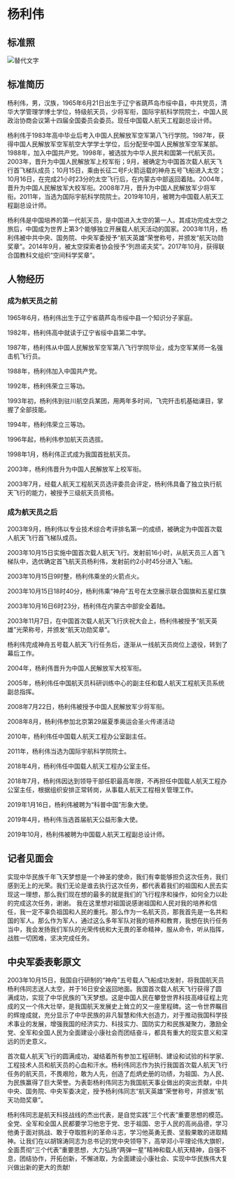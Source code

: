 # 杨利伟

## 标准照
![替代文字](./杨利伟标准照片.jpg)

## 标准简历
杨利伟，男，汉族，1965年6月21日出生于辽宁省葫芦岛市绥中县，中共党员，清华大学管理学博士学位，特级航天员，少将军衔，国际宇航科学院院士，中国人民政治协商会议第十四届全国委员会委员。现任中国载人航天工程副总设计师。

杨利伟于1983年高中毕业后考入中国人民解放军空军第八飞行学院。1987年，获得中国人民解放军空军航空大学学士学位，后分配至中国人民解放军空军某部。1988年，加入中国共产党。1998年，被选拔为中华人民共和国第一代航天员。2003年，晋升为中国人民解放军上校军衔；9月，被确定为中国首次载人航天飞行首飞梯队成员；10月15日，乘由长征二号F火箭运载的神舟五号飞船进入太空；10月16日，在完成21小时23分的太空飞行后，在内蒙古中部返回着陆。2004年，晋升为中国人民解放军大校军衔。2008年7月，晋升为中国人民解放军少将军衔。2011年，当选为国际宇航科学院院士。2019年10月，被聘为中国载人航天工程副总设计师。

杨利伟是中国培养的第一代航天员，是中国进入太空的第一人。其成功完成太空之旅后，中国成为世界上第3个能够独立开展载人航天活动的国家。2003年11月，杨利伟被中共中央、国务院、中央军委授予“航天英雄”荣誉称号，并颁发“航天功勋奖章”。2014年9月，被太空探索者协会授予“列昂诺夫奖”。2017年10月，获得联合国教科文组织“空间科学奖章”。

## 人物经历

### 成为航天员之前
1965年6月，杨利伟出生于辽宁省葫芦岛市绥中县一个知识分子家庭。

1982年，杨利伟高中就读于辽宁省绥中县第二中学。

1987年，杨利伟从中国人民解放军空军第八飞行学院毕业，成为空军某师一名强击机飞行员。

1988年，杨利伟加入中国共产党。

1992年，杨利伟荣立三等功。

1993年初，杨利伟到驻川航空兵某团，用两年多时间，飞完歼击机基础课目，掌握了全部技能。

1994年，杨利伟荣立三等功。

1996年起，杨利伟参加航天员选拔。

1998年1月，杨利伟正式成为我国首批航天员。

2003年，杨利伟晋升为中国人民解放军上校军衔。

2003年7月，经载人航天工程航天员选评委员会评定，杨利伟具备了独立执行航天飞行的能力，被授予三级航天员资格。
### 成为航天员之后

2003年9月，杨利伟以专业技术综合考评排名第一的成绩，被确定为中国首次载人航天飞行首飞梯队成员。

2003年10月15日实施中国首次载人航天飞行。发射前16小时，从航天员三人首飞梯队中，选优确定首飞航天员杨利伟，发射前约2小时45分进入飞船。

2003年10月15日9时整，杨利伟乘坐的火箭点火。

2003年10月15日18时40分，杨利伟乘“神舟”五号在太空展示联合国旗和五星红旗

2003年10月16日6时23分，杨利伟在内蒙古中部安全着陆。

2003年11月7日，在中国首次载人航天飞行庆祝大会上，杨利伟被授予“航天英雄”光荣称号，并颁发“航天功勋奖章”。

杨利伟完成神舟五号载人航天飞行任务后，逐渐从一线航天员岗位上退役，转到了幕后工作。

2004年，杨利伟晋升为中国人民解放军大校军衔。

2005年，杨利伟任中国航天员科研训练中心的副主任和载人航天工程航天员系统副总指挥。

2008年7月22日，杨利伟被授予中国人民解放军少将军衔。

2008年8月，杨利伟参加北京第29届夏季奥运会圣火传递活动

2010年，杨利伟任中国载人航天工程办公室副主任。

2011年，杨利伟当选为国际宇航科学院院士。

2018年4月，杨利伟任中国载人航天工程办公室主任。

2018年7月，杨利伟因达到领导干部任职最高年限，不再担任中国载人航天工程办公室主任，根据组织安排正常转岗，从事载人航天工程相关管理工作。

2019年1月16日，杨利伟被聘为“科普中国”形象大使。

2019年4月，杨利伟当选首届航天公益形象大使。

2019年10月，杨利伟被聘为中国载人航天工程副总设计师。
## 记者见面会
实现中华民族千年飞天梦想是一个神圣的使命，我们有幸能够担负这次任务，我们感到无上的光荣。我们无论是谁去执行这次任务，都代表着我们的祖国和人民去实现这一理想，那么我们现在想的最多的就是我们的飞行程序和操作，如何全力以赴的完成这次任务，谢谢。
我在这里想对祖国说感谢祖国和人民对我的培养和信任，我一定不辜负祖国和人民的重托。那么作为一名航天员，那我首先是一名共和国的军人。那么作为军人，通过这么多年军队对我的培养和教育，我想在执行任务当中，我会发扬我们军队的光荣传统和大无畏的革命精神，服从命令，听从指挥，战胜一切困难，坚决完成任务。
## 中央军委表彰原文
2003年10月15日，我国自行研制的“神舟”五号载人飞船成功发射，将我国航天员杨利伟同志送人太空，并于16日安全返回地面。我国首次载人航天飞行获得了圆满成功，实现了中华民族的飞天梦想。这是中国人民在攀登世界科技高峰征程上完成的又一个伟大壮举，是我国航天发展史上耸立的又一座里程碑。这一令世界瞩目的辉煌成就，充分显示了中华民族的非凡智慧和伟大创造力，对于推动我国科学技术事业的发展，增强我国的经济实力、科技实力、国防实力和民族凝聚力，激励全党、全军和全国人民为全面建设小康社会而团结奋斗，都具有重大的现实意义和深远的历史意义。

首次载人航天飞行的圆满成功，凝结着所有参加工程研制、建设和试验的科学家、工程技术人员和航天员的心血和汗水。杨利伟同志作为执行我国首次载人航天飞行任务的航天员，不畏艰险，敢为人先，创造了彪炳史册的功绩，为祖国、为人民、为民族赢得了巨大荣誉。为表彰杨利伟同志为我国航天事业做出的突出贡献，中共中央、国务院、中央军委决定，授予杨利伟同志“航天英雄”荣誉称号，并颁发“航天功勋奖章”。

杨利伟同志是航天科技战线的杰出代表，是自觉实践“三个代表”重要思想的模范。全党、全军和全国人民都要学习他忠于党、忠于祖国、忠于人民的高尚品德，学习他勇于面对挑战、敢于夺取胜利的革命斗志，学习他英勇无畏、坚毅果敢的进取精神。让我们在以胡锦涛同志为总书记的党中央领导下，高举邓小平理论伟大旗帜，全面贯彻“三个代表”重要思想，大力弘扬“两弹一星”精神和载人航天精神，自强不息，团结协作，开拓创新，不懈进取，为全面建设小康社会、实现中华民族伟大复兴做出新的更大的贡献!
